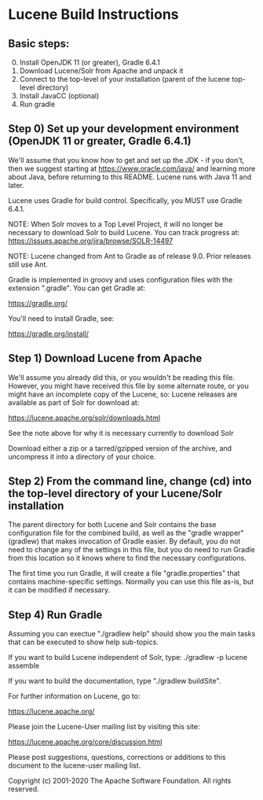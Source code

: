 # Lucene Build Instructions

## Basic steps:
  
  0. Install OpenJDK 11 (or greater), Gradle 6.4.1
  1. Download Lucene/Solr from Apache and unpack it
  2. Connect to the top-level of your installation (parent of the lucene top-level directory)
  3. Install JavaCC (optional)
  4. Run gradle

## Step 0) Set up your development environment (OpenJDK 11 or greater, Gradle 6.4.1)

We'll assume that you know how to get and set up the JDK - if you
don't, then we suggest starting at https://www.oracle.com/java/ and learning
more about Java, before returning to this README. Lucene runs with
Java 11 and later.

Lucene uses Gradle for build control.  Specifically, you MUST use Gradle 6.4.1.

NOTE: When Solr moves to a Top Level Project, it will no longer
be necessary to download Solr to build Lucene. You can track
progress at: https://issues.apache.org/jira/browse/SOLR-14497 

NOTE: Lucene changed from Ant to Gradle as of release 9.0. Prior releases
still use Ant.

Gradle is implemented in groovy and uses configuration files with the
extension ".gradle".  You can get Gradle at:

  https://gradle.org/

You'll need to install Gradle, see:

  https://gradle.org/install/

## Step 1) Download Lucene from Apache

We'll assume you already did this, or you wouldn't be reading this
file.  However, you might have received this file by some alternate
route, or you might have an incomplete copy of the Lucene, so: Lucene
releases are available as part of Solr for download at:

  https://lucene.apache.org/solr/downloads.html
  
See the note above for why it is necessary currently to download Solr

Download either a zip or a tarred/gzipped version of the archive, and
uncompress it into a directory of your choice.

## Step 2) From the command line, change (cd) into the top-level directory of your Lucene/Solr installation

The parent directory for both Lucene and Solr contains the base configuration
file for the combined build, as well as the "gradle wrapper" (gradlew) that
makes invocation of Gradle easier. By default, you do not need to change any of 
the settings in this file, but you do need to run Gradle from this location so 
it knows where to find the necessary configurations.

The first time you run Gradle, it will create a file "gradle.properties" that
contains machine-specific settings. Normally you can use this file as-is, but it
can be modified if necessary. 

## Step 4) Run Gradle

Assuming you can exectue "./gradlew help" should show you the main tasks that
can be executed to show help sub-topics.

If you want to build Lucene independent of Solr, type:
  ./gradlew -p lucene assemble

If you want to build the documentation, type "./gradlew buildSite".

For further information on Lucene, go to:

  https://lucene.apache.org/

Please join the Lucene-User mailing list by visiting this site:

  https://lucene.apache.org/core/discussion.html

Please post suggestions, questions, corrections or additions to this
document to the lucene-user mailing list.

Copyright (c) 2001-2020 The Apache Software Foundation.  All rights reserved.
